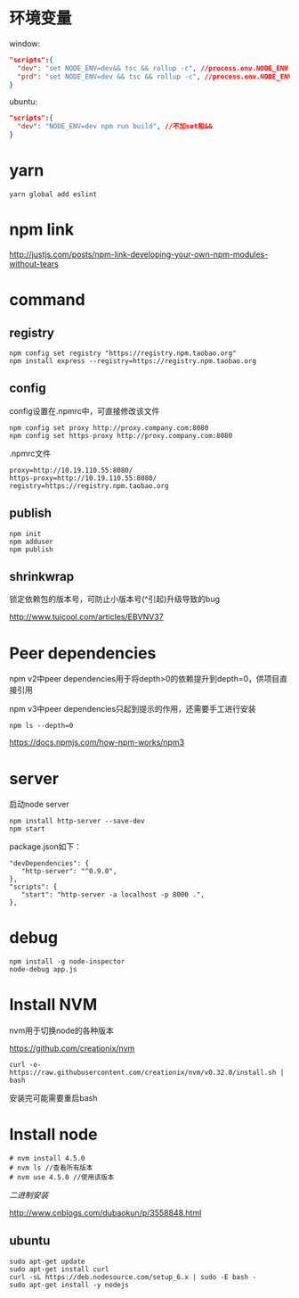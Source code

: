 # 环境变量

window:

```json
"scripts":{
  "dev": "set NODE_ENV=dev&& tsc && rollup -c", //process.env.NODE_ENV.length === 3 不含空格
  "prd": "set NODE_ENV=dev && tsc && rollup -c", //process.env.NODE_ENV.length === 4 包含空格
}
```

ubuntu:

```json
"scripts":{
  "dev": "NODE_ENV=dev npm run build", //不加set和&&
}
```

# yarn

```
yarn global add eslint
```

# npm link

http://justjs.com/posts/npm-link-developing-your-own-npm-modules-without-tears

# command

## registry

```
npm config set registry "https://registry.npm.taobao.org"
npm install express --registry=https://registry.npm.taobao.org
```

## config

config设置在.npmrc中，可直接修改该文件

```
npm config set proxy http://proxy.company.com:8080
npm config set https-proxy http://proxy.company.com:8080
```

.npmrc文件

```
proxy=http://10.19.110.55:8080/
https-proxy=http://10.19.110.55:8080/
registry=https://registry.npm.taobao.org
```

## publish

```
npm init
npm adduser
npm publish
```

## shrinkwrap

锁定依赖包的版本号，可防止小版本号(^引起)升级导致的bug

http://www.tuicool.com/articles/EBVNV37

# Peer dependencies

npm v2中peer dependencies用于将depth>0的依赖提升到depth=0，供项目直接引用

npm v3中peer dependencies只起到提示的作用，还需要手工进行安装

```
npm ls --depth=0
```

https://docs.npmjs.com/how-npm-works/npm3

# server

启动node server
```
npm install http-server --save-dev
npm start
```

package.json如下：
```
"devDependencies": {
   "http-server": "^0.9.0",
},
"scripts": {
   "start": "http-server -a localhost -p 8000 .",
},
```

# debug

```
npm install -g node-inspector
node-debug app.js
```

# Install NVM

nvm用于切换node的各种版本

https://github.com/creationix/nvm

```
curl -o- https://raw.githubusercontent.com/creationix/nvm/v0.32.0/install.sh | bash
```

安装完可能需要重启bash

# Install node

```
# nvm install 4.5.0
# nvm ls //查看所有版本
# nvm use 4.5.0 //使用该版本
```

*二进制安装*

http://www.cnblogs.com/dubaokun/p/3558848.html

## ubuntu

```
sudo apt-get update
sudo apt-get install curl
curl -sL https://deb.nodesource.com/setup_6.x | sudo -E bash -
sudo apt-get install -y nodejs
```

